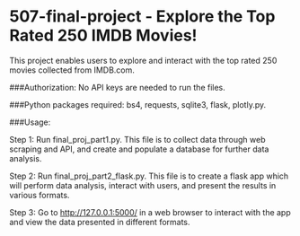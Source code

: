 # 507-final-project - Explore the Top Rated 250 IMDB Movies!

This project enables users to explore and interact with the top rated 250 movies collected from IMDB.com. 

###Authorization: No API keys are needed to run the files. 

###Python packages required: bs4, requests, sqlite3, flask, plotly.py.

###Usage:

Step 1: Run final_proj_part1.py. 
This file is to collect data through web scraping and API, and create and populate a database for further data analysis. 

Step 2: Run final_proj_part2_flask.py. 
This file is to create a flask app which will perform data analysis, interact with users, and present the results in various formats. 

Step 3: Go to http://127.0.0.1:5000/ in a web browser to interact with the app and view the data presented in different formats. 
